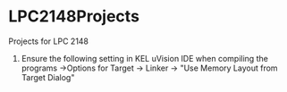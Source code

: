 # LPC2148Projects
Projects for LPC 2148 
1) Ensure the following setting in KEL uVision IDE when compiling the programs
  ->Options for Target -> Linker -> "Use Memory Layout from Target Dialog"
